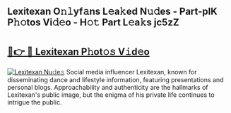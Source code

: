 ## Lexitexan O𝚗𝚕yf𝚊ns L𝚎a𝚔ed N𝚞𝚍es - Part-pIK P𝚑𝚘tos Vi𝚍𝚎o - H𝚘𝚝 Part L𝚎a𝚔s jc5zZ

# <h2><a href="http://kf8f4z2.oniu.top/?m=Lexitexan">🔗👉 🔴 Lexitexan P𝚑ot𝚘𝚜 V𝚒d𝚎o</a></h2>

[![Lexitexan Nu𝚍e𝚜](https://i.imgur.com/0qMVB7G.gif)](http://kf8f4z2.oniu.top/?m=Lexitexan)
Social media influencer Lexitexan, known for disseminating dance and lifestyle information, featuring presentations and personal blogs. Approachability and authenticity are the hallmarks of Lexitexan's public image, but the enigma of his private life continues to intrigue the public.  
